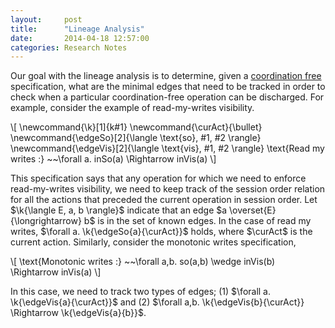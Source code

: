 ```yaml
---
layout: 	post
title:  	"Lineage Analysis"
date:   	2014-04-18 12:57:00
categories: Research Notes
---
```


Our goal with the lineage analysis is to determine, given a [coordination
free][CoordFree] specification, what are the minimal edges that need to be
tracked in order to check when a particular coordination-free operation can be
discharged. For example, consider the example of read-my-writes visibility.

<div>
\[
\newcommand{\k}[1]{k#1}
\newcommand{\curAct}{\bullet}
\newcommand{\edgeSo}[2]{\langle \text{so}, #1, #2 \rangle}
\newcommand{\edgeVis}[2]{\langle \text{vis}, #1, #2 \rangle}
\text{Read my writes :} ~~\forall a. inSo(a) \Rightarrow inVis(a)
\]
</div>

This specification says that any operation for which we need to enforce
read-my-writes visibility, we need to keep track of the session order relation
for all the actions that preceded the current operation in session order. Let
$\k{\langle E, a, b \rangle}$ indicate that an edge $a
\overset{E}{\longrightarrow} b$ is in the set of known edges. In the case of
read my writes, $\forall a. \k{\edgeSo{a}{\curAct}}$ holds, where $\curAct$ is
the current action. Similarly, consider the monotonic writes specification,

<div>
\[
\text{Monotonic writes :} ~~\forall a,b. so(a,b) \wedge inVis(b) \Rightarrow inVis(a)
\]
</div>

In this case, we need to track two types of edges; (1) $\forall a. \k{\edgeVis{a}{\curAct}}$
and (2) $\forall a,b. \k{\edgeVis{b}{\curAct}} \Rightarrow \k{\edgeVis{a}{b}}$.

[CoordFree]: http://multimlton.cs.purdue.edu/mML/Notes/research/notes/2014/04/16/Local-Specification.html
